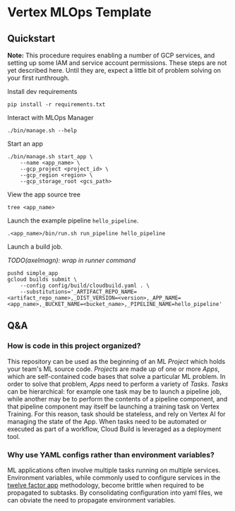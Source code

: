 # Vertex MLOps Template

## Quickstart

**Note:** This procedure requires enabling a number of GCP services, and setting
up some IAM and service account permissions.  These steps are not yet described
here.  Until they are, expect a little bit of problem solving on your first
runthrough.

Install dev requirements

```
pip install -r requirements.txt
```

Interact with MLOps Manager

```
./bin/manage.sh --help
```

Start an app

```
./bin/manage.sh start_app \
    --name <app_name> \
    --gcp_project <project_id> \
    --gcp_region <region> \
    --gcp_storage_root <gcs_path>
```

View the app source tree

```
tree <app_name>
```

Launch the example pipeline `hello_pipeline`.

```
.<app_name>/bin/run.sh run_pipeline hello_pipeline
```

Launch a build job.

*TODO(axelmagn): wrap in runner command*

```
pushd simple_app
gcloud builds submit \
    --config config/build/cloudbuild.yaml . \
    --substitutions='_ARTIFACT_REPO_NAME=<artifact_repo_name>,_DIST_VERSION=<version>,_APP_NAME=<app_name>,_BUCKET_NAME=<bucket_name>,_PIPELINE_NAME=hello_pipeline'
```


## Q&A

### How is code in this project organized?

This repository can be used as the beginning of an ML *Project* which
holds your team's ML source code.  *Projects* are made up of one or more
*Apps*, which are self-contained code bases that solve a particular ML problem.
In order to solve that problem, *Apps* need to perform a variety of *Tasks*.
*Tasks* can be hierarchical: for example one task may be to launch a pipeline 
job, while another may be to perform the contents of a pipeline component, and
that pipeline component may itself be launching a training task on Vertex 
Training. For this reason, task should be stateless, and rely on Vertex AI for 
managing the state of the App.  When tasks need to be automated or executed as
part of a workflow, Cloud Build is leveraged as a deployment tool.

### Why use YAML configs rather than environment variables?

ML applications often involve multiple tasks running on multiple services.
Environment variables, while commonly used to configure services in the [twelve
factor app](https://12factor.net/) methodology, become brittle when required to
be propagated to subtasks.  By consolidating configuration into yaml files, we
can obviate the need to propagate environment variables.

